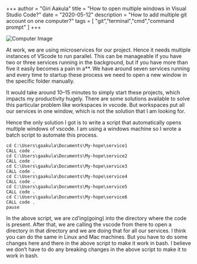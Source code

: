 +++
author = "Giri Aakula"
title = "How to open multiple windows in Visual Studio Code?"
date = "2020-05-12"
description = "How to add multiple git account on one computer?"
tags = [
    "git","terminal","cmd","command prompt"
]
+++

![Computer Image](https://miro.medium.com/max/1400/0*uuE3nswhwp1xKw7W)

At work, we are using microservices for our project. Hence it needs multiple instances of VScode to run parallel. This can be manageable if you have two or three services running in the background, but if you have more than five it easily becomes a pain in a**. We have around seven services running and every time to startup these process we need to open a new window in the specific folder manually.

It would take around 10–15 minutes to simply start these projects, which impacts my productivity hugely. There are some solutions available to solve this particular problem like workspaces in vscode. But workspaces put all our services in one window, which is not the solution that I am looking for.

Hence the only solution I got is to write a script that automatically opens multiple windows of vscode. I am using a windows machine so I wrote a batch script to automate this process.

```batch
cd C:\Users\gaakula\Documents\My-hope\service1
CALL code .
cd C:\Users\gaakula\Documents\My-hope\service2
CALL code .
cd C:\Users\gaakula\Documents\My-hope\service3
CALL code .
cd C:\Users\gaakula\Documents\My-hope\service4
CALL code .
cd C:\Users\gaakula\Documents\My-hope\service5
CALL code .
cd C:\Users\gaakula\Documents\My-hope\service6
CALL code .
pause
```

In the above script, we are cd’ing(going) into the directory where the code is present. After that, we are calling the vscode from there to open a directory in that directory and we are doing that for all our services. I think you can do the same in Linux and Mac machines. But you have to do some changes here and there in the above script to make it work in bash. I believe we don’t have to do any breaking changes in the above script to make it to work in bash.